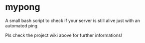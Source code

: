 # mypong
A small bash script to check if your server is still alive just with an automated ping

Pls check the project wiki above for further informations!

